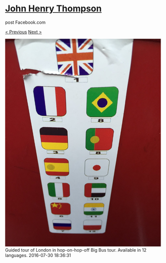 # [John Henry Thompson](../README.md)
post Facebook.com

[< Previous](2016-07-30-2.md) [Next >](2016-07-30-4.md)

[![](../media/2016-07-30/Timeline-Photos-Guided-tour-of-London-in-hop-on-hop-off-Big-Bus.jpg)](../README.md)
Guided tour of London in hop-on-hop-off Big Bus tour.
Available in 12 languages.
2016-07-30 18:36:31